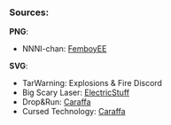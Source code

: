 ### Sources:

**PNG**:
- NNNI-chan: [FemboyEE](https://www.youtube.com/@femboyelectricalengineerin2898)

**SVG**:
- TarWarning: Explosions & Fire Discord
- Big Scary Laser: [ElectricStuff](https://www.electricstuff.co.uk)
- Drop&Run: [Caraffa](https://github.com/Caraffa-git)
- Cursed Technology: [Caraffa](https://github.com/Caraffa-git)
